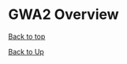 
# GWA2 Overview


[Back to top](index)

[Back to Up](../index)


<!--stackedit_data:
eyJoaXN0b3J5IjpbNjcxNDU4MTYsLTE1MDg4OTc0MzAsLTUxOD
c5NDUxNl19
-->